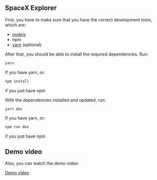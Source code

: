 ## SpaceX Explorer

First, you have to make sure that you have the correct development tools, which are:

- [nodejs](https://nodejs.org/en/)
- npm
- [yarn](https://yarnpkg.com/) (optional)

After that, you should be able to install the required dependencies. Run:

```bash
yarn
```
If you have yarn, or:

```bash
npm install
```
if you just have npm



With the dependencies installed and updated, run:

```bash
yarn dev
```
If you have yarn, or:

```bash
npm run dev
```
if you just have npm

## Demo video

Also, you can watch the demo video:

[Demo video](https://www.loom.com/share/1f3f259e2150457ea79e9889db8b8dca)

